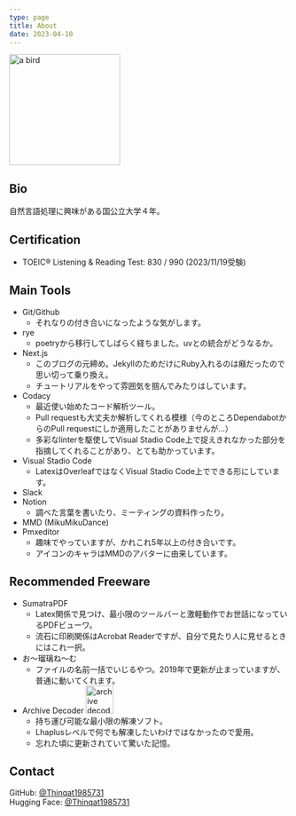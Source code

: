 ```yaml
---
type: page
title: About
date: 2023-04-10
---
```


<img src="https://avatars.githubusercontent.com/u/113882060?v=4" width=200px height=200px alt="a bird"/>

## Bio

自然言語処理に興味がある国公立大学４年。

## Certification

- TOEIC® Listening & Reading Test: 830 / 990 (2023/11/19受験)

## Main Tools

- Git/Github
  - それなりの付き合いになったような気がします。
- rye
  - poetryから移行してしばらく経ちました。uvとの統合がどうなるか。
- Next.js
  - このブログの元締め。JekyllのためだけにRuby入れるのは癪だったので思い切って乗り換え。
  - チュートリアルをやって雰囲気を掴んでみたりはしています。
- Codacy
  - 最近使い始めたコード解析ツール。
  - Pull requestも大丈夫か解析してくれる模様（今のところDependabotからのPull requestにしか適用したことがありませんが...）
  - 多彩なlinterを駆使してVisual Stadio Code上で捉えきれなかった部分を指摘してくれることがあり、とても助かっています。
- Visual Stadio Code
  - LatexはOverleafではなくVisual Stadio Code上でできる形にしています。
- Slack
- Notion
  - 調べた言葉を書いたり、ミーティングの資料作ったり。
- MMD (MikuMikuDance)
- Pmxeditor
  - 趣味でやっていますが、かれこれ5年以上の付き合いです。
  - アイコンのキャラはMMDのアバターに由来しています。

## Recommended Freeware

- SumatraPDF
  - Latex関係で見つけ、最小限のツールバーと激軽動作でお世話になっているPDFビューワ。
  - 流石に印刷関係はAcrobat Readerですが、自分で見たり人に見せるときにはこれ一択。
- お～瑠璃ね～む
  - ファイルの名前一括でいじるやつ。2019年で更新が止まっていますが、普通に動いてくれます。
- Archive Decoder <img src="https://forest.watch.impress.co.jp/library/img/file/10820/icon.gif" height="50px" width="50px" alt="archive decoder icon">
  - 持ち運び可能な最小限の解凍ソフト。
  - Lhaplusレベルで何でも解凍したいわけではなかったので愛用。
  - 忘れた頃に更新されていて驚いた記憶。

## Contact

GitHub: [@Thinqat1985731](https://github.com/Thinqat1985731)<br>
Hugging Face: [@Thinqat1985731](https://huggingface.co/Thinqat1985731)
